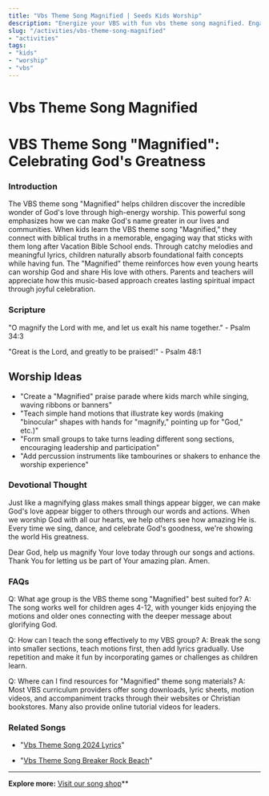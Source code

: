 ```yaml
---
title: "Vbs Theme Song Magnified | Seeds Kids Worship"
description: "Energize your VBS with fun vbs theme song magnified. Engaging worship music and activities for summer children's ministry."
slug: "/activities/vbs-theme-song-magnified"
- "activities"
tags:
- "kids"
- "worship"
- "vbs"
---
```


# Vbs Theme Song Magnified

# VBS Theme Song "Magnified": Celebrating God's Greatness

### Introduction
The VBS theme song "Magnified" helps children discover the incredible wonder of God's love through high-energy worship. This powerful song emphasizes how we can make God's name greater in our lives and communities. When kids learn the VBS theme song "Magnified," they connect with biblical truths in a memorable, engaging way that sticks with them long after Vacation Bible School ends. Through catchy melodies and meaningful lyrics, children naturally absorb foundational faith concepts while having fun. The "Magnified" theme reinforces how even young hearts can worship God and share His love with others. Parents and teachers will appreciate how this music-based approach creates lasting spiritual impact through joyful celebration.

### Scripture
"O magnify the Lord with me, and let us exalt his name together." - Psalm 34:3

"Great is the Lord, and greatly to be praised!" - Psalm 48:1

## Worship Ideas
- "Create a "Magnified" praise parade where kids march while singing, waving ribbons or banners"
- "Teach simple hand motions that illustrate key words (making "binocular" shapes with hands for "magnify," pointing up for "God," etc.)"
- "Form small groups to take turns leading different song sections, encouraging leadership and participation"
- "Add percussion instruments like tambourines or shakers to enhance the worship experience"

### Devotional Thought
Just like a magnifying glass makes small things appear bigger, we can make God's love appear bigger to others through our words and actions. When we worship God with all our hearts, we help others see how amazing He is. Every time we sing, dance, and celebrate God's goodness, we're showing the world His greatness.

Dear God, help us magnify Your love today through our songs and actions. Thank You for letting us be part of Your amazing plan. Amen.

### FAQs

Q: What age group is the VBS theme song "Magnified" best suited for?
A: The song works well for children ages 4-12, with younger kids enjoying the motions and older ones connecting with the deeper message about glorifying God.

Q: How can I teach the song effectively to my VBS group?
A: Break the song into smaller sections, teach motions first, then add lyrics gradually. Use repetition and make it fun by incorporating games or challenges as children learn.

Q: Where can I find resources for "Magnified" theme song materials?
A: Most VBS curriculum providers offer song downloads, lyric sheets, motion videos, and accompaniment tracks through their websites or Christian bookstores. Many also provide online tutorial videos for leaders.

### Related Songs

- "[Vbs Theme Song 2024 Lyrics](/activities/vbs-theme-song-2024-lyrics/)"

- "[Vbs Theme Song Breaker Rock Beach](/activities/vbs-theme-song-breaker-rock-beach/)"

---

**Explore more:** [Visit our song shop](https://seedskidsworship.com/shop)**

<!-- Schema Markup -->
<script type="application/ld+json">
{
  "@context": "https://schema.org",
  "@type": "MusicRecording",
  "name": "Vbs Theme Song Magnified",
  "byArtist": {
    "@type": "MusicGroup",
    "name": "Seeds Kids Worship"
  },
  "isFamilyFriendly": true,
  "url": "https://seedskidsworship.com/activities/vbs-theme-song-magnified/"
}
</script>